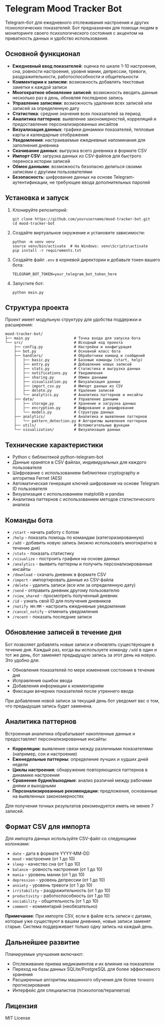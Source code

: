 # Telegram Mood Tracker Bot

Telegram-бот для ежедневного отслеживания настроения и других психологических показателей. Бот предназначен для помощи людям в мониторинге своего психологического состояния с акцентом на приватность данных и удобство использования.

## Основной функционал

- **Ежедневный ввод показателей**: оценка по шкале 1-10 настроения, сна, ровности настроения, уровня мании, депрессии, тревоги, раздражительности, работоспособности и общительности
- **Комментарии к записям**: возможность добавлять текстовые заметки к каждой записи
- **Многократное обновление записей**: возможность вводить данные несколько раз в день, обновляя последнюю запись
- **Управление записями**: возможность удаления всех записей или записей за определенную дату
- **Статистика**: средние значения всех показателей за период
- **Аналитика паттернов**: выявление закономерностей, корреляций и предоставление персонализированных инсайтов
- **Визуализация данных**: графики динамики показателей, тепловые карты и календарные отображения
- **Уведомления**: настраиваемые ежедневные напоминания для заполнения дневника
- **Скачивание данных**: выгрузка всего дневника в формате CSV
- **Импорт CSV**: загрузка данных из CSV-файлов для быстрого переноса истории записей
- **Обмен данными**: возможность безопасно делиться своими записями с другими пользователями
- **Безопасность**: шифрование данных на основе Telegram-аутентификации, не требующее ввода дополнительных паролей

## Установка и запуск

1. Клонируйте репозиторий:
   ```
   git clone https://github.com/yourusername/mood-tracker-bot.git
   cd mood-tracker-bot
   ```

2. Создайте виртуальное окружение и установите зависимости:
   ```
   python -m venv venv
   source venv/bin/activate  # На Windows: venv\Scripts\activate
   pip install -r requirements.txt
   ```

3. Создайте файл `.env` в корневой директории и добавьте токен вашего бота:
   ```
   TELEGRAM_BOT_TOKEN=your_telegram_bot_token_here
   ```

4. Запустите бот:
   ```
   python main.py
   ```

## Структура проекта

Проект имеет модульную структуру для удобства поддержки и расширения:

```
mood-tracker-bot/
├── main.py                    # Точка входа для запуска бота
└── src/                       # Исходный код проекта
    ├── config.py              # Настройки и конфигурация
    ├── bot.py                 # Основной класс бота
    ├── handlers/              # Обработчики команд и сообщений
    │   ├── basic.py           # Базовые команды (start, help)
    │   ├── entry.py           # Добавление новых записей
    │   ├── stats.py           # Статистика и выгрузка данных
    │   ├── notifications.py   # Уведомления
    │   ├── sharing.py         # Обмен данными
    │   ├── visualization.py   # Визуализация данных
    │   ├── import_csv.py      # Импорт данных из CSV
    │   ├── delete.py          # Удаление записей
    │   └── analytics.py       # Аналитика паттернов и инсайты
    ├── data/                  # Управление данными
    │   ├── storage.py         # Хранение и загрузка данных
    │   ├── encryption.py      # Шифрование и дешифрование
    │   └── models.py          # Структуры данных
    ├── analytics/             # Аналитика и выявление паттернов
    │   └── pattern_detection.py # Алгоритмы выявления паттернов
    ├── utils/                 # Вспомогательные функции
    └── visualization/         # Визуализация данных
```

## Технические характеристики

- Python с библиотекой python-telegram-bot
- Данные хранятся в CSV файлах, индивидуальных для каждого пользователя
- Шифрование с использованием библиотеки cryptography и алгоритма Fernet (AES)
- Автоматическая генерация ключей шифрования на основе Telegram ID пользователя
- Визуализация с использованием matplotlib и pandas
- Аналитика паттернов с использованием методов статистического анализа

## Команды бота

- `/start` - начать работу с ботом
- `/help` - показать помощь по командам (категоризированную)
- `/add` - добавить новую запись (можно использовать многократно в течение дня)
- `/stats` - показать статистику
- `/visualize` - построить графики на основе данных
- `/analytics` - выявить паттерны и получить персонализированные инсайты
- `/download` - скачать дневник в формате CSV
- `/import` - импортировать данные из CSV-файла
- `/delete` - удалить записи (все или за определенную дату)
- `/send` - отправить дневник другому пользователю
- `/view_shared` - просмотреть полученный дневник
- `/id` - узнать свой ID для получения дневников
- `/notify HH:MM` - настроить ежедневные уведомления
- `/cancel_notify` - отменить уведомления
- `/recent` - показать последние записи

## Обновление записей в течение дня

Бот позволяет добавлять новые записи и обновлять существующие в течение дня. Каждый раз, когда вы используете команду `/add` в один и тот же день, бот заменяет предыдущую запись за этот день на новую. Это удобно для:

- Обновления показателей по мере изменения состояния в течение дня
- Исправления ошибок ввода
- Добавления информации к комментариям
- Фиксации вечерних показателей после утреннего ввода

При добавлении новой записи за текущий день бот уведомит вас о том, что предыдущая запись будет заменена.

## Аналитика паттернов

Встроенная аналитика обрабатывает накопленные данные и предоставляет персонализированные инсайты:

- **Корреляции**: выявление связи между различными показателями (например, сон и настроение)
- **Еженедельные паттерны**: определение лучших и худших дней недели
- **Циклы настроения**: обнаружение повторяющихся паттернов в динамике настроения
- **Сравнение будни/выходные**: анализ различий между рабочими днями и выходными
- **Персонализированные рекомендации**: предложения, основанные на выявленных закономерностях

Для получения точных результатов рекомендуется иметь не менее 7 записей.

## Формат CSV для импорта

Для импорта данных используйте CSV-файл со следующими колонками:
- `date` - дата в формате YYYY-MM-DD
- `mood` - настроение (от 1 до 10)
- `sleep` - качество сна (от 1 до 10)
- `balance` - ровность настроения (от 1 до 10)
- `mania` - уровень мании (от 1 до 10)
- `depression` - уровень депрессии (от 1 до 10)
- `anxiety` - уровень тревоги (от 1 до 10)
- `irritability` - раздражительность (от 1 до 10)
- `productivity` - работоспособность (от 1 до 10)
- `sociability` - общительность (от 1 до 10)
- `comment` - комментарий (необязательно)

**Примечание**: При импорте CSV, если в файле есть записи с датами, которые уже существуют в вашем дневнике, новые записи заменят старые. Система поддерживает только одну запись на каждый день.

## Дальнейшее развитие

Планируемые улучшения включают:
- Отслеживание приема медикаментов и их влияние на показатели
- Переход на базы данных SQLite/PostgreSQL для более эффективного хранения
- Расширенные алгоритмы машинного обучения для более точного прогнозирования
- Интерфейс для специалистов (психологов/терапевтов)

## Лицензия

MIT License